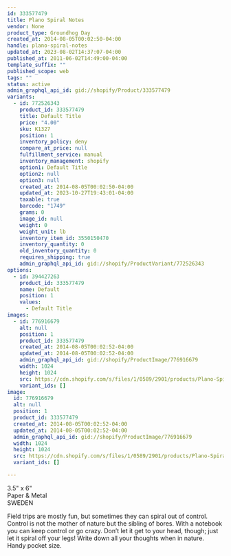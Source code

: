 ```yaml
---
id: 333577479
title: Plano Spiral Notes
vendor: None
product_type: Groundhog Day
created_at: 2014-08-05T00:02:50-04:00
handle: plano-spiral-notes
updated_at: 2023-08-02T14:37:07-04:00
published_at: 2011-06-02T14:49:00-04:00
template_suffix: ""
published_scope: web
tags: ""
status: active
admin_graphql_api_id: gid://shopify/Product/333577479
variants:
  - id: 772526343
    product_id: 333577479
    title: Default Title
    price: "4.00"
    sku: K1327
    position: 1
    inventory_policy: deny
    compare_at_price: null
    fulfillment_service: manual
    inventory_management: shopify
    option1: Default Title
    option2: null
    option3: null
    created_at: 2014-08-05T00:02:50-04:00
    updated_at: 2023-10-27T19:43:01-04:00
    taxable: true
    barcode: "1749"
    grams: 0
    image_id: null
    weight: 0
    weight_unit: lb
    inventory_item_id: 3550150470
    inventory_quantity: 0
    old_inventory_quantity: 0
    requires_shipping: true
    admin_graphql_api_id: gid://shopify/ProductVariant/772526343
options:
  - id: 394427263
    product_id: 333577479
    name: Default
    position: 1
    values:
      - Default Title
images:
  - id: 776916679
    alt: null
    position: 1
    product_id: 333577479
    created_at: 2014-08-05T00:02:52-04:00
    updated_at: 2014-08-05T00:02:52-04:00
    admin_graphql_api_id: gid://shopify/ProductImage/776916679
    width: 1024
    height: 1024
    src: https://cdn.shopify.com/s/files/1/0589/2901/products/Plano-Spiral-Notes.jpeg?v=1407211372
    variant_ids: []
image:
  id: 776916679
  alt: null
  position: 1
  product_id: 333577479
  created_at: 2014-08-05T00:02:52-04:00
  updated_at: 2014-08-05T00:02:52-04:00
  admin_graphql_api_id: gid://shopify/ProductImage/776916679
  width: 1024
  height: 1024
  src: https://cdn.shopify.com/s/files/1/0589/2901/products/Plano-Spiral-Notes.jpeg?v=1407211372
  variant_ids: []

---
```


3.5" x 6"  
Paper & Metal  
SWEDEN

Field trips are mostly fun, but sometimes they can spiral out of control. Control is not the mother of nature but the sibling of bores. With a notebook you can keep control or go crazy. Don’t let it get to your head, though; just let it spiral off your legs! Write down all your thoughts when in nature. Handy pocket size.